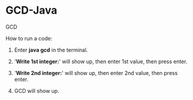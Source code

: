 # GCD-Java
GCD

How to run a code:

1. Enter **java gcd** in the terminal.
  
2. '**Write 1st integer:**' will show up, then enter 1st value, then press enter.
  
4. '**Write 2nd integer:**' will show up, then enter 2nd value, then press enter.
  
6. GCD will show up.
